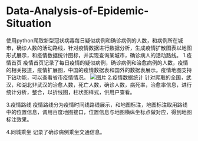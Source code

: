 # Data-Analysis-of-Epidemic-Situation
使用python爬取新型冠状病毒每日疑似病例和确诊病例的人数，和病例所在城市，确诊人数的活动路线，针对疫情数据进行数据分析，生成疫情扩散图表以地图形式展示，和疫情数据统计图标，并实现查询某城市，确诊病人的活动路线。
1.疫情首页
疫情首页记录了每日疫情的疑似病例，确诊病例和治愈病例的人数，疫情的相关报道，疫情扩展图，中国的疫情数据表和国外的数据表展示。疫情地图支持下钻功能，可以查看省市疫情情况。
![图片](https://github.com/ZhaoTengshuoss/Data-Analysis-of-Epidemic-Situation/tree/master/photo1.png)
2.疫情数据统计
 针对爬取的全国，武汉，和湖北非武汉的治愈人数，死亡人数，确诊人数，病死率，治愈率信息，进行统计分析，整合，以折线图，柱状图样式，供用户查看。

3.疫情路线
疫情路线分为疫情时间线路线展示，和地图标注，地图标注取用路线中的位置信息，调用百度地图接口，位置信息与地图横纵坐标点做对应，得到地图标注效果。

4.同城乘坐
记录了确诊病例乘坐交通信息。
